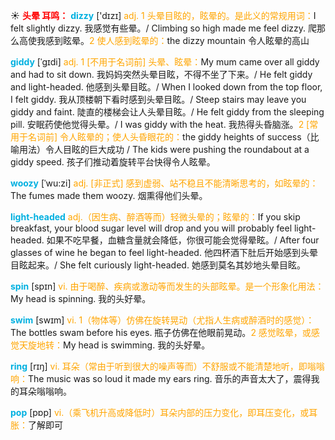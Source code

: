 ☀ <font color="red">**头晕 耳鸣：**</font>
<font color="sky blue">**dizzy**</font> ['dɪzɪ] 
<font color="orange">adj. 1 头晕目眩的，眩晕的。是此义的常规用词：</font>I felt slightly dizzy. 我感觉有些晕。/ Climbing so high made me feel dizzy. 爬那么高使我感到眩晕。<font color="orange">2 使人感到眩晕的：</font>the dizzy mountain 令人眩晕的高山
           
<font color="sky blue">**giddy**</font> [ˈgɪdi]
<font color="orange">adj. 1 [不用于名词前] 头晕、眩晕：</font>My mum came over all giddy and had to sit down. 我妈妈突然头晕目眩，不得不坐了下来。/ He felt giddy and light-headed. 他感到头晕目眩。/ When I looked down from the top floor, I felt giddy. 我从顶楼朝下看时感到头晕目眩。/ Steep stairs may leave you giddy and faint. 陡直的楼梯会让人头晕目眩。/ He felt giddy from the sleeping pill. 安眠药使他觉得头晕。/ I was giddy with the heat. 我热得头昏脑涨。<font color="orange">2 [常用于名词前] 令人眩晕的；使人头昏眼花的：</font>the giddy heights of success（比喻用法）令人目眩的巨大成功 / The kids were pushing the roundabout at a giddy speed. 孩子们推动着旋转平台快得令人眩晕。
           
<font color="sky blue">**woozy**</font> [ˈwu:zi]
<font color="orange">adj. [非正式] 感到虚弱、站不稳且不能清晰思考的，如眩晕的：</font>The fumes made them woozy. 烟熏得他们头晕。
           
<font color="sky blue">**light-headed**</font> 
<font color="orange">adj.（因生病、醉酒等而）轻微头晕的；眩晕的：</font>If you skip breakfast, your blood sugar level will drop and you will probably feel light-headed. 如果不吃早餐，血糖含量就会降低，你很可能会觉得晕眩。/ After four glasses of wine he began to feel light-headed. 他四杯酒下肚后开始感到头晕目眩起来。/ She felt curiously light-headed. 她感到莫名其妙地头晕目眩。

<font color="sky blue">**spin**</font> [spɪn] 
<font color="orange">vi. 由于喝醉、疾病或激动等而发生的头部眩晕。是一个形象化用法：</font>My head is spinning. 我的头好晕。

<font color="sky blue">**swim**</font> [swɪm] 
<font color="orange">vi. 1（物体等）仿佛在旋转晃动（尤指人生病或醉酒时的感觉）：</font>The bottles swam before his eyes. 瓶子仿佛在他眼前晃动。<font color="orange">2 感觉眩晕，或感觉天旋地转：</font>My head is swimming. 我的头好晕。

<font color="sky blue">**ring**</font> [rɪŋ] 
<font color="orange">vi. 耳朵（常由于听到很大的噪声等而）不舒服或不能清楚地听，即嗡嗡响：</font>The music was so loud it made my ears ring. 音乐的声音太大了，震得我的耳朵嗡嗡响。

<font color="sky blue">**pop**</font> [pɒp] 
<font color="orange">vi.（乘飞机升高或降低时）耳朵内部的压力变化，即耳压变化，或耳胀：</font>了解即可

